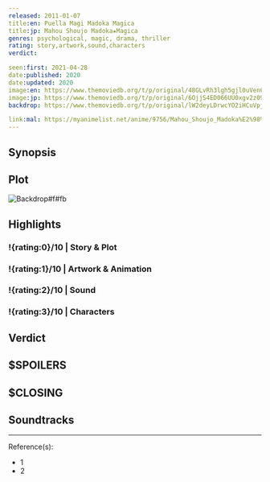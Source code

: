 ```yaml
---
released: 2011-01-07
title:en: Puella Magi Madoka Magica
title:jp: Mahou Shoujo Madoka★Magica
genres: psychological, magic, drama, thriller
rating: story,artwork,sound,characters
verdict:

seen:first: 2021-04-28
date:published: 2020
date:updated: 2020
image:en: https://www.themoviedb.org/t/p/original/48GLvRh3lgh5gjl0uVen60bslRM.jpg
image:jp: https://www.themoviedb.org/t/p/original/6OjjS4ED066UU0xgv2z09CHFeE3.jpg
backdrop: https://www.themoviedb.org/t/p/original/lW2deyLDrwcYO2iHCuVpj7r1FnQ.jpg

link:mal: https://myanimelist.net/anime/9756/Mahou_Shoujo_Madoka%E2%98%85Magica
---
```



## Synopsis

## Plot

![Backdrop#f#fb](https://www.themoviedb.org/t/p/original/pAlPAlLWo35WOHNYZ9ekpQVzTSS.jpg "Source: TMDB")

## Highlights

### !{rating:0}/10 | Story & Plot

### !{rating:1}/10 | Artwork & Animation

### !{rating:2}/10 | Sound

### !{rating:3}/10 | Characters

## Verdict

## $SPOILERS

## $CLOSING

## Soundtracks

***
Reference(s):

- 1
- 2
